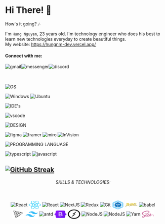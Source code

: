 # Hi There! 👋

How's it going? 🎶

I'm `Hung Nguyen`, 23 years old. I'm technology engineer who does his best to learn new technologies everyday to  create beautiful things.
<br/>
My website: <a href="https://hungnm-dev.vercel.app/">https://hungnm-dev.vercel.app/</a>

#### Connect with me:

<a href="mailto:hung.nm.here@gmail.com">
<img align="left" alt="gmail" src="https://img.shields.io/badge/Gmail-D14836?style=for-the-badge&logo=gmail&logoColor=white" />
</a>
<a href="https://www.facebook.com/messages/t/100013480894555">
<img align="left" alt="messenger"  src="https://img.shields.io/badge/Messenger-00B2FF?style=for-the-badge&logo=messenger&logoColor=white" />
</a>
<a href="https://discordapp.com/users/467862581822881804">
<img align="left" alt="discord" src="https://img.shields.io/badge/Discord-7289DA?style=for-the-badge&logo=discord&logoColor=white" />
</a>
<br />
<br />
<br />

![OS](https://img.shields.io/badge/-OS-blue?style=for-the-badge)

![Windows](https://img.shields.io/badge/Windows-0078D6?style=for-the-badge&logo=windows&logoColor=white)
![Ubuntu](https://img.shields.io/badge/Ubuntu-E95420?style=for-the-badge&logo=ubuntu&logoColor=white)

![IDE's](https://img.shields.io/badge/-IDE's-darkblue?style=for-the-badge)

![vscode](https://img.shields.io/badge/-Visual%20StudioL%20Code-0A1A2F?style=for-the-badge&logo=visualstudiocode)

![DESIGN](https://img.shields.io/badge/-DESIGN%20TOOLS-orange?style=for-the-badge)

![figma](https://img.shields.io/badge/-figma-0A1A2F?style=for-the-badge&logo=figma)
![framer](https://img.shields.io/badge/-framer-0A1A2F?style=for-the-badge&logo=framer)
![miro](https://img.shields.io/badge/-miro-0A1A2F?style=for-the-badge&logo=miro)
![InVision](https://img.shields.io/badge/-InVision-0A1A2F?style=for-the-badge&logo=InVision)

![PROGRAMMING LANGUAGE](https://img.shields.io/badge/-proramming%20language-red?style=for-the-badge)

![typescript](https://img.shields.io/badge/-typescript-0A1A2F?style=for-the-badge&logo=typescript)
![javascript](https://img.shields.io/badge/-javascript-0A1A2F?style=for-the-badge&logo=javascript)

[![GitHub Streak](https://streak-stats.demolab.com?user=nosleepguy&hide_current_streak=true)](https://git.io/streak-stats)
---

<div align="center">
  
  ###### SKILLS & TECHNOLOGIES:
  
</div>

<div align="center" style="display: inline_block"><br>
  <img align="center" alt="React" height="30" width="40" src="https://cdn.jsdelivr.net/gh/devicons/devicon/icons/typescript/typescript-original.svg">
  <img align="center" alt="React" height="30" width="40" src="https://raw.githubusercontent.com/devicons/devicon/master/icons/react/react-original.svg">
  <img align="center" alt="React" height="30" width="30" src="https://upload.wikimedia.org/wikipedia/commons/thumb/9/91/Electron_Software_Framework_Logo.svg/1024px-Electron_Software_Framework_Logo.svg.png">
  <img align="center" alt="NextJS" height="30" width="30" src="https://cdn.jsdelivr.net/gh/devicons/devicon/icons/nextjs/nextjs-original.svg" />
  <img align="center" alt="Redux" height="30" width="40" src="https://cdn.jsdelivr.net/gh/devicons/devicon/icons/redux/redux-original.svg">
  <img align="center" alt="Git" height="30" width="40" src="https://cdn.jsdelivr.net/gh/devicons/devicon/icons/git/git-original.svg">
  <img align="center" alt="webpack" height="30" width="40" src="https://raw.githubusercontent.com/devicons/devicon/master/icons/webpack/webpack-original.svg">
  <img align="center" alt="babel" height="30" width="40" src="https://raw.githubusercontent.com/devicons/devicon/master/icons/babel/babel-original.svg">
  <img align="center" alt="babel" height="30" width="30" src="https://avatars.githubusercontent.com/u/65625612?s=280&v=4">
  <img align="center" alt="three" height="30" width="40" src="https://raw.githubusercontent.com/devicons/devicon/master/icons/threejs/threejs-original.svg">
  <img align="center" alt="tailwind" height="30" width="40" src="https://raw.githubusercontent.com/devicons/devicon/master/icons/tailwindcss/tailwindcss-plain.svg">
  <img align="center" alt="antd" height="30" width="40" src="https://camo.githubusercontent.com/363242675617648bfbedd1610f89ac28df0f9e1bac8749d83109fafdf8524fff/68747470733a2f2f67772e616c697061796f626a656374732e636f6d2f7a6f732f726d73706f7274616c2f4b4470677667754d704766716148506a6963524b2e737667"/>
  <img align="center" alt="Bootstrap" height="30" width="40" src="https://raw.githubusercontent.com/devicons/devicon/master/icons/bootstrap/bootstrap-original.svg">
  <img align="center" alt="socketIO" height="30" width="40" src="https://raw.githubusercontent.com/devicons/devicon/master/icons/socketio/socketio-original.svg">
  <img align="center" alt="NodeJS" height="30" width="40" src="https://cdn.jsdelivr.net/gh/devicons/devicon/icons/nodejs/nodejs-original.svg">
  <img align="center" alt="NodeJS" height="30" width="30" src="https://images.ctfassets.net/co0pvta7hzrh/42HrBQWEmcwaommKmaOi4e/6451e733189a198d017b6a448f79e6e1/MongoDB.png">
  <img align="center" alt="Yarn" height="30" width="40" src="https://cdn.jsdelivr.net/gh/devicons/devicon/icons/yarn/yarn-original.svg">
  <img align="center" alt="SASS" height="30" width="40" src="https://raw.githubusercontent.com/devicons/devicon/master/icons/sass/sass-original.svg"/>
  
</div>
</div>

<br />
<br />
<br />

